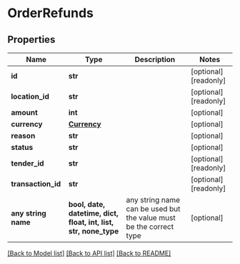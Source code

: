 # OrderRefunds


## Properties
Name | Type | Description | Notes
------------ | ------------- | ------------- | -------------
**id** | **str** |  | [optional] [readonly] 
**location_id** | **str** |  | [optional] [readonly] 
**amount** | **int** |  | [optional] 
**currency** | [**Currency**](Currency.md) |  | [optional] 
**reason** | **str** |  | [optional] 
**status** | **str** |  | [optional] 
**tender_id** | **str** |  | [optional] [readonly] 
**transaction_id** | **str** |  | [optional] [readonly] 
**any string name** | **bool, date, datetime, dict, float, int, list, str, none_type** | any string name can be used but the value must be the correct type | [optional]

[[Back to Model list]](../../README.md#documentation-for-models) [[Back to API list]](../../README.md#documentation-for-api-endpoints) [[Back to README]](../../README.md)


